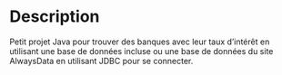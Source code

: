 # Description
Petit projet Java pour trouver des banques avec leur taux d’intérêt en utilisant une base de données incluse ou une base de données du site AlwaysData en utilisant JDBC pour se connecter.
